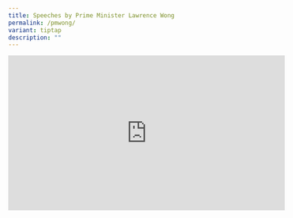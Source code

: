 ```yaml
---
title: Speeches by Prime Minister Lawrence Wong
permalink: /pmwong/
variant: tiptap
description: ""
---
```

<div class="iframe-wrapper">
<iframe height="315" width="560" allowfullscreen="true" frameborder="0" src="https://www.youtube.com/embed/02wyKGU7F6Y?si=Gfku6TqHm55OGOBY"></iframe>
</div>
<p></p>